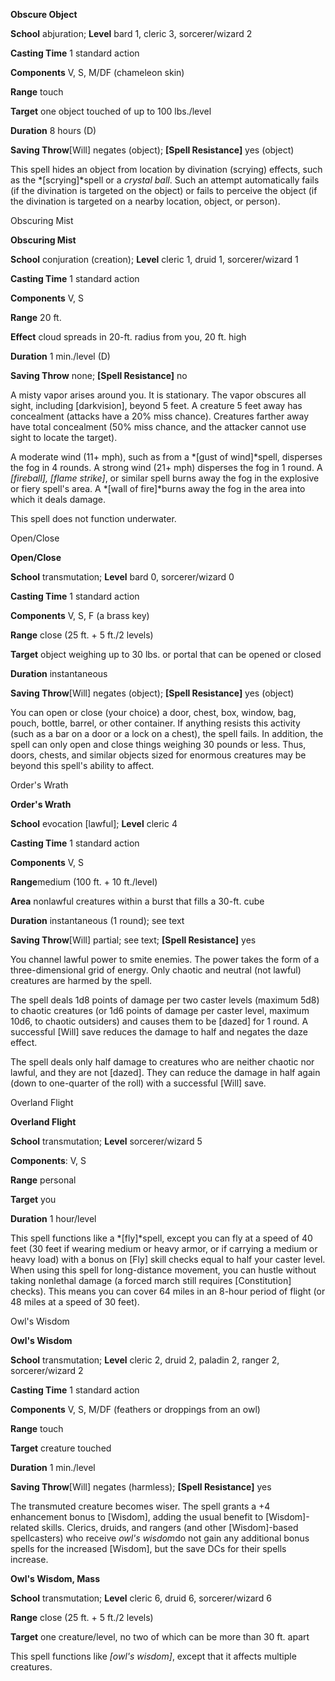 **Obscure Object**

**School** abjuration; **Level** bard 1, cleric 3,
sorcerer/wizard 2

**Casting Time** 1 standard action

**Components** V, S, M/DF (chameleon skin)

**Range** touch

**Target** one object touched of up to 100 lbs./level

**Duration** 8 hours (D)

**Saving Throw**[Will] negates (object);
**[Spell Resistance]** yes
(object)

This spell hides an object from location by divination (scrying)
effects, such as the *[scrying]*spell or a
*crystal ball*. Such an attempt automatically fails (if the
divination is targeted on the object) or fails to perceive the
object (if the divination is targeted on a nearby location,
object, or person).

Obscuring Mist

**Obscuring Mist**

**School** conjuration (creation); **Level** cleric 1, druid 1,
sorcerer/wizard 1

**Casting Time** 1 standard action

**Components** V, S

**Range** 20 ft.

**Effect** cloud spreads in 20-ft. radius from you, 20 ft. high

**Duration** 1 min./level (D)

**Saving Throw** none; **[Spell
Resistance]** no

A misty vapor arises around you. It is stationary. The vapor
obscures all sight, including
[darkvision], beyond 5 feet. A
creature 5 feet away has concealment (attacks have a 20% miss
chance). Creatures farther away have total concealment (50% miss
chance, and the attacker cannot use sight to locate the target).

A moderate wind (11+ mph), such as from a *[gust of
wind]*spell, disperses the fog in
4 rounds. A strong wind (21+ mph) disperses the fog in 1 round. A
*[fireball], [flame
strike]*, or similar spell burns
away the fog in the explosive or fiery spell's area. A *[wall of
fire]*burns away the fog in the
area into which it deals damage.

This spell does not function underwater.

Open/Close

**Open/Close**

**School** transmutation; **Level** bard 0, sorcerer/wizard 0

**Casting Time** 1 standard action

**Components** V, S, F (a brass key)

**Range** close (25 ft. + 5 ft./2 levels)

**Target** object weighing up to 30 lbs. or portal that can be
opened or closed

**Duration** instantaneous

**Saving Throw**[Will] negates (object);
**[Spell Resistance]** yes
(object)

You can open or close (your choice) a door, chest, box, window,
bag, pouch, bottle, barrel, or other container. If anything
resists this activity (such as a bar on a door or a lock on a
chest), the spell fails. In addition, the spell can only open and
close things weighing 30 pounds or less. Thus, doors, chests, and
similar objects sized for enormous creatures may be beyond this
spell's ability to affect.

Order's Wrath

**Order's Wrath**

**School** evocation [lawful]; **Level** cleric 4

**Casting Time** 1 standard action

**Components** V, S

**Range**medium (100 ft. + 10 ft./level)

**Area** nonlawful creatures within a burst that fills a 30-ft.
cube

**Duration** instantaneous (1 round); see text

**Saving Throw**[Will] partial; see text;
**[Spell Resistance]** yes

You channel lawful power to smite enemies. The power takes the
form of a three-dimensional grid of energy. Only chaotic and
neutral (not lawful) creatures are harmed by the spell.

The spell deals 1d8 points of damage per two caster levels
(maximum 5d8) to chaotic creatures (or 1d6 points of damage per
caster level, maximum 10d6, to chaotic outsiders) and causes them
to be [dazed] for 1 round. A successful
[Will] save reduces the damage to half and
negates the daze effect.

The spell deals only half damage to creatures who are neither
chaotic nor lawful, and they are not
[dazed]. They can reduce the damage in
half again (down to one-quarter of the roll) with a successful
[Will] save.

Overland Flight

**Overland Flight**

**School** transmutation; **Level** sorcerer/wizard 5

**Components**: V, S

**Range** personal

**Target** you

**Duration** 1 hour/level

This spell functions like a *[fly]*spell, except you
can fly at a speed of 40 feet (30 feet if wearing medium or heavy
armor, or if carrying a medium or heavy load) with a bonus on
[Fly] skill checks equal to half your
caster level. When using this spell for long-distance movement,
you can hustle without taking nonlethal damage (a forced march
still requires
[Constitution] checks).
This means you can cover 64 miles in an 8-hour period of flight
(or 48 miles at a speed of 30 feet).

Owl's Wisdom

**Owl's Wisdom**

**School** transmutation; **Level** cleric 2, druid 2, paladin 2,
ranger 2, sorcerer/wizard 2

**Casting Time** 1 standard action

**Components** V, S, M/DF (feathers or droppings from an owl)

**Range** touch

**Target** creature touched

**Duration** 1 min./level

**Saving Throw**[Will] negates (harmless);
**[Spell Resistance]** yes

The transmuted creature becomes wiser. The spell grants a +4
enhancement bonus to [Wisdom],
adding the usual benefit to
[Wisdom]-related skills. Clerics,
druids, and rangers (and other
[Wisdom]-based spellcasters) who
receive *owl's wisdom*do not gain any additional bonus spells for
the increased [Wisdom], but the
save DCs for their spells increase.

**Owl's Wisdom, Mass**

**School** transmutation; **Level** cleric 6, druid 6,
sorcerer/wizard 6

**Range** close (25 ft. + 5 ft./2 levels)

**Target** one creature/level, no two of which can be more than
30 ft. apart

This spell functions like *[owl's wisdom]*, except
that it affects multiple creatures.
